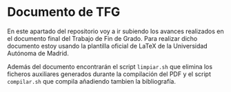 # Documento de TFG

En este apartado del repositorio voy a ir subiendo los avances realizados en el documento final del Trabajo de Fin de Grado. Para realizar dicho documento estoy usando la plantilla oficial de LaTeX de la Universidad Autónoma de Madrid.

Además del documento encontrarán el script `limpiar.sh` que elimina los ficheros auxiliares generados durante la compilación del PDF y el script `compilar.sh` que compila añadiendo tambien la bibliografía.
